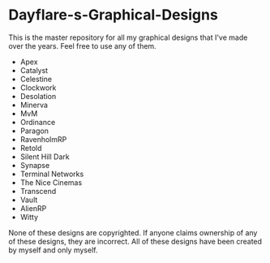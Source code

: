 # Dayflare-s-Graphical-Designs
This is the master repository for all my graphical designs that I've made over the years. Feel free to use any of them.

- Apex
- Catalyst
- Celestine
- Clockwork
- Desolation 
- Minerva
- MvM
- Ordinance
- Paragon
- RavenholmRP
- Retold
- Silent Hill Dark
- Synapse
- Terminal Networks
- The Nice Cinemas
- Transcend
- Vault
- AlienRP
- Witty

None of these designs are copyrighted. If anyone claims ownership of any of these designs, they are incorrect. All of these designs have been created by myself and only myself.
